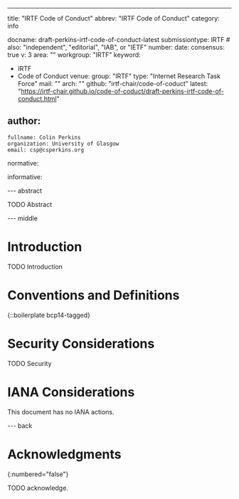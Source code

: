 ---
title: "IRTF Code of Conduct"
abbrev: "IRTF Code of Conduct"
category: info

docname: draft-perkins-irtf-code-of-conduct-latest
submissiontype: IRTF  # also: "independent", "editorial", "IAB", or "IETF"
number:
date:
consensus: true
v: 3
area: ""
workgroup: "IRTF"
keyword:
 - IRTF
 - Code of Conduct
venue:
  group: "IRTF"
  type: "Internet Research Task Force"
  mail: ""
  arch: ""
  github: "irtf-chair/code-of-coduct"
  latest: "https://irtf-chair.github.io/code-of-coduct/draft-perkins-irtf-code-of-conduct.html"

author:
 -
    fullname: Colin Perkins
    organization: University of Glasgow
    email: csp@csperkins.org

normative:

informative:


--- abstract

TODO Abstract


--- middle

# Introduction

TODO Introduction


# Conventions and Definitions

{::boilerplate bcp14-tagged}


# Security Considerations

TODO Security


# IANA Considerations

This document has no IANA actions.


--- back

# Acknowledgments
{:numbered="false"}

TODO acknowledge.

